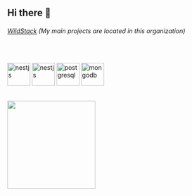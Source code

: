 ## Hi there 👋
###### [WildStack](https://github.com/GiorgiKumelashvili/GiorgiKumelashvili.git) (My main projects are located in this organization)

<br/>

[<img src='https://assets.zabbix.com/img/brands/nodejs.svg' alt='nestjs' height='52'>](https://nodejs.org/en/) 
[<img src='https://d33wubrfki0l68.cloudfront.net/e937e774cbbe23635999615ad5d7732decad182a/26072/logo-small.ede75a6b.svg' alt='nestjs' height='52'>](https://nestjs.com) 
[<img src='https://upload.wikimedia.org/wikipedia/commons/2/29/Postgresql_elephant.svg' alt='postgresql' height='52'>](https://www.postgresql.org) 
[<img src='https://developer.asustor.com/uploadIcons/0020_999_1579585068_mongo-express-256.png' alt='mongodb' height='52'>](https://www.mongodb.com) 

<br/>
<img height="200" src="https://github-readme-stats.vercel.app/api/top-langs/?username=GiorgiKumelashvili&langs_count=6&layout=compact&theme=tokyonight&hide_border=true&hide=HTML&custom_title=Top%20Languages"/>
